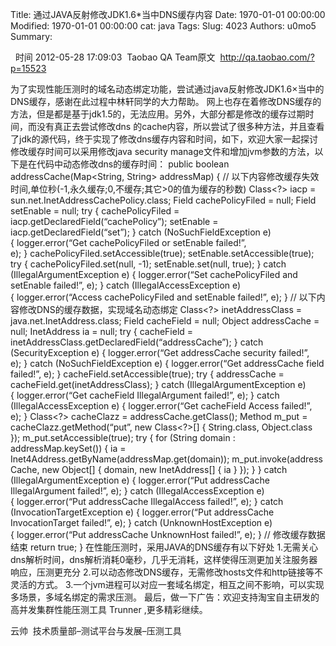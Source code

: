 Title: 通过JAVA反射修改JDK1.6*当中DNS缓存内容
Date: 1970-01-01 00:00:00
Modified: 1970-01-01 00:00:00
cat: java
Tags: 
Slug: 4023
Authors: u0mo5 
Summary: 

 
时间 2012-05-28 17:09:03  Taobao QA Team原文  http://qa.taobao.com/?p=15523


为了实现性能压测时的域名动态绑定功能，尝试通过java反射修改JDK1.6×当中的DNS缓存，感谢在此过程中林轩同学的大力帮助。
网上也存在着修改DNS缓存的方法，但是都是基于jdk1.5的，无法应用。另外，大部分都是修改的缓存过期时间，而没有真正去尝试修改dns 的cache内容，所以尝试了很多种方法，并且查看了jdk的源代码，终于实现了修改dns缓存内容和时间，如下，欢迎大家一起探讨
修改缓存时间可以采用修改java security manage文件和增加jvm参数的方法，以下是在代码中动态修改dns的缓存时间：
public boolean addressCache(Map&lt;String, String&gt; addressMap) {
// 以下内容修改缓存失效时间,单位秒(-1,永久缓存;0,不缓存;其它&gt;0的值为缓存的秒数) Class&lt;?&gt; iacp = sun.net.InetAddressCachePolicy.class;
Field cachePolicyFiled = null; Field setEnable = null; try { cachePolicyFiled = iacp.getDeclaredField(“cachePolicy”); setEnable = iacp.getDeclaredField(“set”); } catch (NoSuchFieldException e) { logger.error(“Get cachePolicyFiled or setEnable failed!”, e); } cachePolicyFiled.setAccessible(true); setEnable.setAccessible(true);
try { cachePolicyFiled.set(null, -1); setEnable.set(null, true); } catch (IllegalArgumentException e) { logger.error(“Set cachePolicyFiled and setEnable failed!”, e); } catch (IllegalAccessException e) { logger.error(“Access cachePolicyFiled and setEnable failed!”, e); } // 以下内容修改DNS的缓存数据，实现域名动态绑定 Class&lt;?&gt; inetAddressClass = java.net.InetAddress.class; Field cacheField = null; Object addressCache = null; InetAddress ia = null; try { cacheField = inetAddressClass.getDeclaredField(“addressCache”); } catch (SecurityException e) { logger.error(“Get addressCache security failed!”, e); } catch (NoSuchFieldException e) { logger.error(“Get addressCache field failed!”, e); }
cacheField.setAccessible(true);
try { addressCache = cacheField.get(inetAddressClass); } catch (IllegalArgumentException e) { logger.error(“Get cacheField IllegalArgument failed!”, e); } catch (IllegalAccessException e) { logger.error(“Get cacheField Access failed!”, e); } Class&lt;?&gt; cacheClazz = addressCache.getClass();
Method m_put = cacheClazz.getMethod(“put”, new Class&lt;?&gt;[] { String.class, Object.class }); m_put.setAccessible(true);
try { for (String domain : addressMap.keySet()) { ia = Inet4Address.getByName(addressMap.get(domain)); m_put.invoke(addressCache, new Object[] { domain, new InetAddress[] { ia } }); }
} catch (IllegalArgumentException e) { logger.error(“Put addressCache IllegalArgument failed!”, e); } catch (IllegalAccessException e) { logger.error(“Put addressCache IllegalAccess failed!”, e); } catch (InvocationTargetException e) { logger.error(“Put addressCache InvocationTarget failed!”, e); } catch (UnknownHostException e) { logger.error(“Put addressCache UnknownHost failed!”, e); } // 修改缓存数据结束 return true; }
在性能压测时，采用JAVA的DNS缓存有以下好处
1.无需关心dns解析时间，dns解析消耗0毫秒，几乎无消耗，这样使得压测更加关注服务器响应，压测更充分
2.可以动态修改DNS缓存，无需修改hosts文件和http链接等不灵活的方式。
3.一个jvm进程可以对应一套域名绑定，相互之间不影响，可以实现多场景，多域名绑定的需求压测。
最后，做一下广告：欢迎支持淘宝自主研发的高并发集群性能压测工具 Trunner ,更多精彩继续。

云帅  技术质量部–测试平台与发展–压测工具




